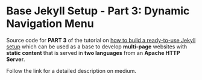 # Base Jekyll Setup - Part 3: Dynamic Navigation Menu
Source code for **PART 3** of the tutorial on [how to build a ready-to-use Jekyll setup](https://medium.com/@robinkloeckner/build-a-ready-to-use-jekyll-setup-part-3-dynamic-navigation-menu-2016f904200a) which can be used as a base to develop **multi-page** websites with **static content** that is served in **two languages** from an **Apache HTTP Server**.

Follow the link for a detailed description on medium.